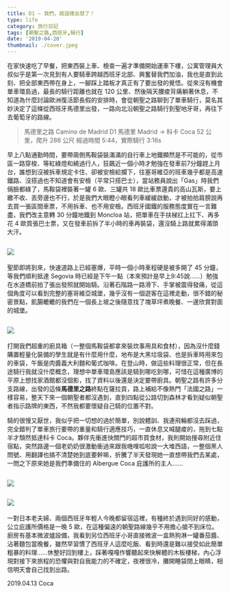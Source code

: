 ```yaml
---
title: D1 — 我們，就這樣出發了！
type: life
category: 旅行日記
tags: [朝聖之路,西班牙,騎行]
date: '2019-04-20'
thumbnail: ./cover.jpeg
---
```



在家快速吃了早餐，把東西裝上車、檢查一遍才準備開始運車下樓，公寓管理員大叔似乎是第一次見到有人要騎車跨越西班牙北部、興奮替我們加油，我也是直到此刻、把全部東西帶在身上，一腳踩上踏板才真正有了要出發的覺悟。從來沒有機會單車環島過，最長的騎行距離也就在 120 公里、然後隔天腰痠背痛躺著休息，不知道為什麼討論歐洲復活節長假的安排時，會從朝聖之路聊到了單車騎行，莫名其妙決定了這條從西班牙馬德里出發，一路向北沿朝聖之路騎行到聖地牙哥，再往下去葡萄牙的路線。

> 馬德里之路 Camino de Madrid
D1
馬德里 Madrid → 科卡 Coca
52 公里，爬升 286 公尺
經過時間 5:44，實際騎行 3:16s

早上八點通勤時間，要帶兩側馬鞍袋裝滿滿的自行車上地鐵顯然是不可能的，從市區一路穿梭、等紅綠燈和繞過行人，狂飆近一個小時才勉強在發車前7分鐘趕上月台，誰想到沒被拆車規定卡住、卻被安檢給攔下，往塞哥維亞的班車幾乎都是高速鐵路、沒搭過也不知道會有安檢（平常只搭巴士），當站務員說出「Gas」時我們倆臉都綠了，馬鞍袋裡裝著一罐 6 歐、三罐共 18 歐比車票還貴的高山瓦斯，要上繳不收、丟旁邊也不行，於是我們大眼瞪小眼看列車緩緩啟動，才被拍拍肩膀說再去買一張區間車票，不用拆車、也不用安檢。西班牙國鐵的服務態度實在一言難盡，我們改主意轉 30 分鐘地鐵到 Moncloa 站，把單車在手扶梯扛上扛下、再多花 4 歐買張巴士票，又在發車前拆了半小時的車再裝袋，還沒騎上路就累得滿頭大汗。

![](https://i.imgur.com/t1X4arL.jpg)
---

聖節即將到來，快速道路上已經塞爆，平時一個小時車程硬是被多開了 45 分鐘，等我們順利抵達 Segovia 時已經是下午一點（本來預計是早上9:45說......）勉強在水道橋前拍了張出發照就開始騎。沿著石階路一路滑下、手掌被震得發痛，從這個角度可以看到完整的塞哥維亞城堡，幾乎沒有一個遊客在這裡走動，很不錯的秘密景點，飢腸轆轆的我們在一個長上坡之後隨意找了塊草坪煮晚餐、一邊欣賞對面的城堡。

![](https://i.imgur.com/M1owpk2.jpg)
---

打開我們超重的廚具箱（一整個馬鞍袋都拿來裝炊事用具和食材），因為沒什麼錢購置輕量化裝備的學生就是有什麼用什麼，地布是大黑垃圾袋、也是拆車時用來包的車袋，午飯是肉醬義大利麵和葡式咖啡。在登山時，做這些料理很正常，但在長途騎行我就沒什麼概念，理想中單車環島應該是騎到哪吃到哪，可惜在這種廣博的平原上想找家酒館都沒個影，找了資料以後還是決定要帶廚具。朝聖之路有許多分支路線，出發的這條**馬德里之路**終點在薩拉貢，路上補給不像熱門「法國之路」一樣容易，整天下來一個朝聖者都沒遇到，直到四點從公路切到森林才看到疑似朝聖者指示路牌的東西，不然我都要懷疑自己騎的位置不對。

騎的很慢又厭世，我似乎把一切想的過於簡單，別說體訓、我連飛輪都沒去踩過，完全錯判了單車旅行要帶的重量和騎行適應技巧，一直休息又喊腿痠的，拖到七點半才頹然抵達科卡 Coca。夥伴先衝進快關門的超市買食材，我則開始搜尋附近住宿點，突然路邊一個老奶奶很激動衝過來跟我嘰哩呱啦說一大堆西語，一整個黑人問號、用翻譯也搞不清楚她到底要幹嘛，折騰了半天發現她一直想帶我們去某處，一問之下原來她是我們準備住的 Albergue Coca 庇護所的主人......

![](https://i.imgur.com/VyPhSl4.jpg)
---

![](https://i.imgur.com/tug0l2D.jpg)
---

一對日本老夫婦、兩個西班牙年輕人今晚都留宿這裡，有種終於遇到同好的感動，公立庇護所價格是一晚 5 歐，在這種偏遠的朝聖路線幾乎不用擔心搶不到床位。廚房有基本微波爐設備，我看到另位西班牙小哥直接微波一盒熱狗淋一罐番茄醬、沾著麵包當晚餐，雖然早習慣了西班牙人這麼吃飯、看到時還是難以接受如此簡單粗暴的料理......休整好回到樓上，踩著嘎嘎作響聽起來快解體的木板樓梯，內心浮現對接下來旅程的恐懼與對自我能力的不確定，夜裡很冷，攤開睡袋閉上眼睛，相信明天會自己找到出路。

2019.04.13 Coca